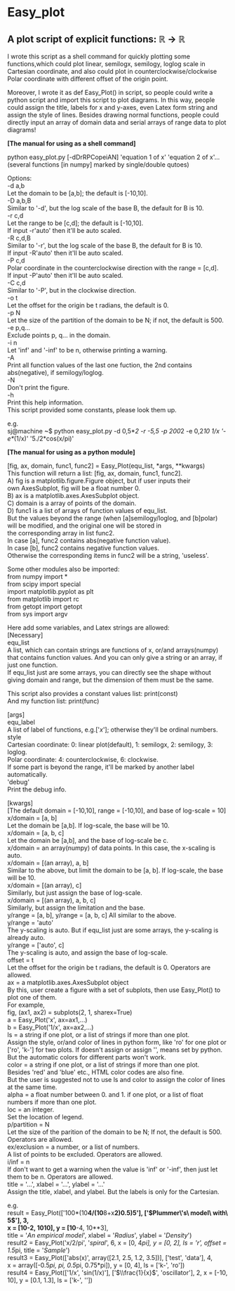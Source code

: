 Easy_plot
=========
A plot script of explicit functions: ℝ → ℝ
-------------------------------------------

I wrote this script as a shell command for quickly plotting some functions,which could plot linear, semilogx, semilogy, loglog scale in Cartesian coordinate, and also could plot in counterclockwise/clockwise Polar coordinate with different offset of the origin point.  

Moreover, I wrote it as def Easy_Plot() in script, so people could write a python script and import this script to plot diagrams. In this way, people could assign the title, labels for x and y-axes, even Latex form string and assign the style of lines. Besides drawing normal functions, people could directly input an array of domain data and serial arrays of range data to plot diagrams!  

**[The manual for using as a shell command]**  

python easy_plot.py \[-dDrRPCopeiAN\] 'equation 1 of x' 'equation 2 of x'...(several functions \[in numpy\] marked by single/double qutoes)  
 
Options:  
-d a,b  
  Let the domain to be \[a,b\]; the default is \[-10,10\].  
-D a,b,B  
  Similar to '-d', but the log scale of the base B, the default for B is 10.  
-r c,d  
  Let the range to be \[c,d\]; the default is \[-10,10\].  
  If input -r'auto' then it'll be auto scaled.  
-R c,d,B  
  Similar to '-r', but the log scale of the base B, the default for B is 10.  
  If input -R'auto' then it'll be auto scaled.  
-P c,d  
  Polar coordinate in the counterclockwise direction with the range = \[c,d\].  
  If input -P'auto' then it'll be auto scaled.  
-C c,d  
  Similar to '-P', but in the clockwise direction.  
-o t  
  Let the offset for the origin be t radians, the default is 0.  
-p N  
  Let the size of the partition of the domain to be N; if not, the default is 500.  
-e p,q...  
  Exclude points p, q... in the domain.  
-i n  
  Let 'inf' and '-inf' to be n, otherwise printing a warning.  
-A  
  Print all function values of the last one fuction, the 2nd contains abs(negative), if semilogy/loglog.  
-N  
  Don't print the figure.  
-h  
  Print this help information.  
This script provided some constants, please look them up.  

e.g.  
sj@machine ~$ python easy_plot.py -d 0,5\**2 -r -5,5 -p 200*2 -e 0,2*10 1/x '-e\**(1/x)' '5./2*cos(x/pi)'  

**[The manual for using as a python module]**  

[fig, ax, domain, func1, func2] = Easy_Plot(equ_list, *args, \**kwargs)  
This function will return a list: [fig, ax, domain, func1, func2].  
  A) fig is a matplotlib.figure.Figure object, but if user inputs their  
    own AxesSubplot, fig will be a float number 0.  
  B) ax is a matplotlib.axes.AxesSubplot object.  
  C) domain is a array of points of the domain.  
  D) func1 is a list of arrays of function values of equ_list.  
    But the values beyond the range (when [a]semilogy/loglog, and [b]polar)  
    will be modified, and the original one will be stored in  
    the corresponding array in list func2.  
    In case [a], func2 contains abs(negative function value).  
    In case [b], func2 contains negative function values.  
    Otherwise the corresponding items in func2 will be a string, 'useless'.  

Some other modules also be imported:  
  from numpy import *  
  from scipy import special  
  import matplotlib.pyplot as plt  
  from matplotlib import rc  
  from getopt import getopt  
  from sys import argv  

Here add some variables, and Latex strings are allowed:  
[Necessary]  
equ_list  
 A list, which can contain strings are functions of x, or/and arrays(numpy) that contains function values. And you can only give a string or an array, if just one function.  
 If equ_list just are some arrays, you can directly see the shape without giving domain and range, but the dimension of them must be the same.  
 
 This script also provides a constant values list:  print(const)  
 And my function list:  print(func)  

[args]  
equ_label  
 A list of label of functions, e.g.['$x$']; otherwise they'll be ordinal numbers.  
style  
 Cartesian coordinate: 0: linear plot(default), 1: semilogx, 2: semilogy, 3: loglog.  
 Polar coordinate: 4: counterclockwise, 6: clockwise.  
  If some part is beyond the range, it'll be marked by another label automatically.  
'debug'  
 Print the debug info.  

[kwargs]  
[The default domain = [-10,10], range = [-10,10], and base of log-scale = 10]  
x/domain = [a, b]  
 Let the domain be [a,b]. If log-scale, the base will be 10.  
x/domain = [a, b, c]  
 Let the domain be [a,b], and the base of log-scale be c.  
x/domain = an array(numpy) of data points. In this case, the x-scaling is auto.  
x/domain = [(an array), a, b]  
 Similar to the above, but limit the domain to be [a, b]. If log-scale, the base will be 10.  
x/domain = [(an array), c]  
 Similarly, but just assign the base of log-scale.  
x/domain = [(an array), a, b, c]  
 Similarly, but assign the limitation and the base.  
y/range = [a, b], y/range = [a, b, c] All similar to the above.  
y/range = 'auto'  
 The y-scaling is auto. But if equ_list just are some arrays, the y-scaling is already auto.  
y/range = ['auto', c]  
 The y-scaling is auto, and assign the base of log-scale.  
offset = t  
 Let the offset for the origin be t radians, the default is 0. Operators are allowed.  
ax = a matplotlib.axes.AxesSubplot object  
 By this, user create a figure with a set of subplots, then use Easy_Plot() to plot one of them.  
 For example,  
     fig, (ax1, ax2) = subplots(2, 1, sharex=True)  
     a = Easy_Plot('x', ax=ax1,...)  
     b = Easy_Plot('1/x', ax=ax2,...)  
ls = a string if one plot, or a list of strings if more than one plot.  
 Assign the style, or/and color of lines in python form, like 'ro' for one plot or ['ro', 'k-'] for two plots. If doesn't assign or assign '', means set by python. But the automatic colors for different parts won't work.  
color = a string if one plot, or a list of strings if more than one plot.  
 Besides 'red' and 'blue' etc., HTML color codes are also fine.  
 But the user is suggested not to use ls and color to assign the color of lines at the same time.  
alpha = a float number between 0. and 1. if one plot, or a list of float numbers if more than one plot.  
loc = an integer.  
 Set the location of legend.  
p/partition = N  
 Let the size of the parition of the domain to be N; If not, the default is 500. Operators are allowed.  
ex/exclusion = a number, or a list of numbers.  
 A list of points to be excluded. Operators are allowed.  
i/inf = n  
 If don't want to get a warning when the value is 'inf' or '-inf', then just let them to be n. Operators are allowed.  
title = '...', xlabel = '...', ylabel = '...'  
 Assign the title, xlabel, and ylabel. But the labels is only for the Cartesian.  

e.g.  
result = Easy_Plot(['100*(10**4/(10**8+x**2)**0.5)**5'],  ['$Plummer\'s\ model\ with\ 5$'],  3,  
                              x = [10**-2, 10**10],  y = [10**-4, 10**3],  
                              title = '$An\ empirical\ model$',  xlabel = '$Radius$', ylabel = '$Density$')  
result2 = Easy_Plot('x/2/pi',  '$spiral$',  6,  x = [0, 4*pi],  y = [0, 2],  ls = 'r',  offset = 1.5*pi,  title = '$Sample$')  
result3 = Easy_Plot(['abs(x)',  array([2.1, 2.5, 1.2, 3.5])],  ['test', 'data'],  4,  
                              x = array([-0.5*pi, pi, 0.5*pi, 0.75*pi]),  y = [0, 4],  ls = ['k-', 'ro'])  
result4 = Easy_Plot(['1/x',  'sin(1/x)'],  ['$\\frac{1}{x}$',  'oscillator'],  2,  x = [-10, 10],  y = [0.1, 1.3],  ls = ['k-', ''])
